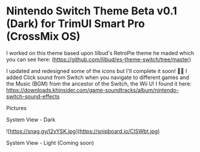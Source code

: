 # Nintendo Switch Theme Beta v0.1 (Dark) for TrimUI Smart Pro (CrossMix OS)
I worked on this theme based upon lilbud's RetroPie theme he maded which you can see here:
(https://github.com/lilbud/es-theme-switch/tree/master) 

I updated and redesigned some of the icons but I'll complete it soon! 🙏✨
I added Click sound from Switch when you navigate to different games and the Music (BGM) from the ancestor of the Switch, the Wii U!
I found it here:
https://downloads.khinsider.com/game-soundtracks/album/nintendo-switch-sound-effects

Pictures

System View - Dark

![https://snag.gy/I2vYSK.jpg](https://snipboard.io/ClSWbt.jpg)

System View - Light (Coming soon)
